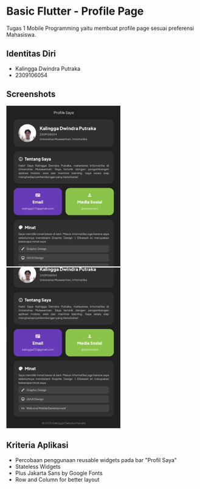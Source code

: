 # Basic Flutter - Profile Page

Tugas 1 Mobile Programming yaitu membuat profile page sesuai preferensi Mahasiswa.

## Identitas Diri

- Kalingga Dwindra Putraka
- 2309106054

## Screenshots

<p float="left">
  <img src="assets/screenshots/sc1.png" width="300"/>
  <img src="assets/screenshots/sc2.png" width="300"/>
</p>

## Kriteria Aplikasi

- Percobaan penggunaan reusable widgets pada bar "Profil Saya"
- Stateless Widgets
- Plus Jakarta Sans by Google Fonts
- Row and Column for better layout
